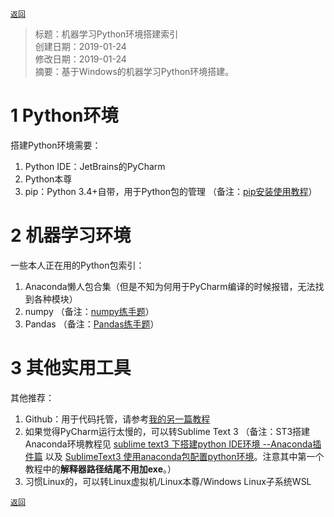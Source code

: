 [`返回`](README.md)

> 标题：机器学习Python环境搭建索引  
> 创建日期：2019-01-24   
> 修改日期：2019-01-24  
> 摘要：基于Windows的机器学习Python环境搭建。

# 1 Python环境
搭建Python环境需要：  
1. Python IDE：JetBrains的PyCharm  
2. Python本尊  
3. pip：Python 3.4+自带，用于Python包的管理
（备注：[pip安装使用教程](http://www.runoob.com/w3cnote/python-pip-install-usage.html)） 

# 2 机器学习环境
一些本人正在用的Python包索引：  
1. Anaconda懒人包合集（但是不知为何用于PyCharm编译的时候报错，无法找到各种模块）  
2. numpy
（备注：[numpy练手题](https://www.shiyanlou.com/courses/1090/labs/6137/document)）  
3. Pandas
（备注：[Pandas练手题](https://www.shiyanlou.com/courses/1091)）  

# 3 其他实用工具
其他推荐：  
1. Github：用于代码托管，请参考[我的另一篇教程](20181219_Github学习心得-基础教程.md)  
2. 如果觉得PyCharm运行太慢的，可以转Sublime Text 3
（备注：ST3搭建Anaconda环境教程见
[sublime text3 下搭建python IDE环境 --Anaconda插件篇](https://www.cnblogs.com/nx520zj/p/5787393.html)
以及
[SublimeText3 使用anaconda包配置python环境](https://blog.csdn.net/xiaozisheng2008_/article/details/80290474)。注意其中第一个教程中的**解释器路径结尾不用加exe**。）  
3. 习惯Linux的，可以转Linux虚拟机/Linux本尊/Windows Linux子系统WSL

[`返回`](README.md)  